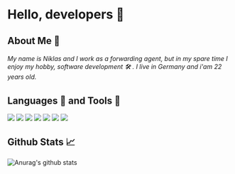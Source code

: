 
# Hello, developers 🥰 
## About Me 📣
###### My name is Niklas and I work as a forwarding agent, but in my spare time I enjoy my hobby, software development 🛠 . I live in Germany and i'am 22 years old.
## Languages 🚩 and Tools 🔨
![](https://img.shields.io/badge/OS-Windows-yellow?style=flat-square&logo=windows&logoColor=white) ![](https://img.shields.io/badge/EDITOR-Intellij-blue?style=flat-square&logo=intellij-idea&logoColor=white) ![](https://img.shields.io/badge/CODE-JAVA-red?style=flat-square&logo=java&logoColor=white) ![](https://img.shields.io/badge/TOOLS-MySQL-yellow?style=flat-square&logo=mysql&logoColor=white) ![](https://img.shields.io/badge/TOOLS-Maven-yellow?style=flat-square&logo=apache-maven&logoColor=white) ![](https://img.shields.io/badge/TOOLS-Apache-red?style=flat-square&logo=apache-maven&logoColor=white) ![](https://img.shields.io/badge/TOOLS-Gradle-blue?style=flat-square&logo=gradle&logoColor=white)
## Github Stats 📈
![Anurag's github stats](https://github-readme-stats.vercel.app/api?username=mintUI9976&count_private=true&show_icons=true&theme=dark) 
